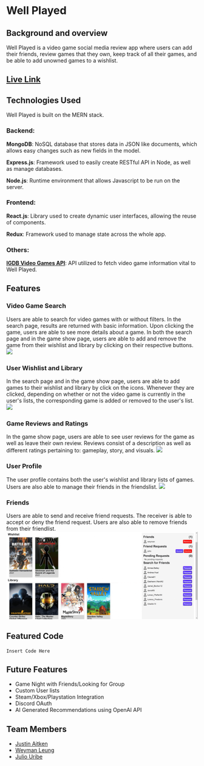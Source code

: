 # Well Played


## Background and overview 

Well Played is a video game social media review app where users can add their friends, review games that they own, keep track of all their games, and be able to add unowned games to a wishlist.

<!--- group up with friends or other users to find a new game to play together -->


## [Live Link](https://well-played.onrender.com/)

## Technologies Used

Well Played is built on the MERN stack.

### Backend:

**MongoDB**: NoSQL database that stores data in JSON like documents, which allows easy changes such as new fields in the model.

**Express.js**: Framework used to easily create RESTful API in Node, as well as manage databases.
 
**Node.js**: Runtime environment that allows Javascript to be run on the server.

### Frontend:

**React.js**: Library used to create dynamic user interfaces, allowing the reuse of components.

**Redux**: Framework used to manage state across the whole app.

### Others:
**[IGDB Video Games API](https://www.igdb.com/)**: API utilized to fetch video game information vital to Well Played.

## Features

### Video Game Search
Users are able to search for video games with or without filters. In the search page, results are returned with basic information. Upon clicking the game, users are able to see more details about a game. In both the search page and in the game show page, users are able to add and remove the game from their wishlist and library by clicking on their respective buttons.
![](captures/search.gif)

### User Wishlist and Library 
In the search page and in the game show page, users are able to add games to their wishlist and library by click on the icons. Whenever they are clicked, depending on whether or not the video game is currently in the user's lists, the corresponding game is added or removed to the user's list.
![](captures/lists.gif)

### Game Reviews and Ratings
In the game show page, users are able to see user reviews for the game as well as leave their own review. Reviews consist of a description as well as different ratings pertaining to: gameplay, story, and visuals.
![](captures/review.gif)

### User Profile 
The user profile contains both the user's wishlist and library lists of games. Users are also able to manage their friends in the friendslist.
![](captures/profile.gif)

### Friends
Users are able to send and receive friend requests. The receiver is able to accept or deny the friend request. Users are also able to remove friends from their friendlist.
![](captures/friends.gif)

## Featured Code
```
Insert Code Here
```


## Future Features
 - Game Night with Friends/Looking for Group
 - Custom User lists
 - Steam/Xbox/Playstation Integration
 - Discord OAuth
 - AI Generated Recommendations using OpenAI API

## Team Members
- [Justin Aitken](https://www.linkedin.com/in/justin-aitken-bb9272212/)
- [Weyman Leung](https://www.linkedin.com/in/weyman-leung/)
- [Julio Uribe](https://www.linkedin.com/in/julio-uribe-a15736b5/)

<!-- ## Background and overview 

Well played is a video game social media review app where users can add their friends, review games that they own, keep track of all their games, add unowned games to a wishlist and
group up with friends or other users to find a new game to play together


## [Live Link](https://well-played.onrender.com/)


## Functionality and MVP 

 - User authentication
 - Games database and game show
 - Friends list
 - Wish-list
 - User library of owned games
 - Game reviews

#### Bonus
 - Game night with friends
 - Looking for Group
 - Custom User lists
 - Steam/Xbox/Playstation integration
 - Discord OAuth
 - Ai generated recommendations

## Technologies and Technical Challenges

#### Technologies used

 - Backend
   - MongoDB
   - Express.js
   - IGDB - Video game api ![Link to Site](https://www.igdb.com/)
   - Node

 - Frontend
   - React-Redux
  
### Technical Challenges

  We have a list of technologies that we would like to integrate into the app, but are unfamilliar with them and hope to learn how they work throughout development

  - Steam integration (populate owned games and wishlist)
  - Discord OAuth (Sign in with discord)
  - Open Ai integration for recommendations
  - Game night
    - Might have trouble recreating a full outer join in a noSQL database

## Group members and Work Breakdown

- Justin Aitken - Flex dev
- Julio Uribe - Frontend Specialist
- Weyman Leung - Backend Specialist

### Day by Day

Monday
- Initial Setup
- User Auth
- Flesh out schema

Tuesday
- Build games table 
- Friends Feature
- Owned Games/wishlist
- Barebones games show
- Search if time

Wednesday
- Search function
- Finished Games show
  - Reviews
  - News-feed

Thursday
- Strengthen features, dotted T's, crossed I's
- Flesh out css

Friday
- Finish main crud features
- Start Game night and LFG
- Plan out work for weekend

---

### Screenshots

- Home page
  
![screenshot3](https://media.cleanshot.cloud/media/52999/h1om8pE9LO6acrEOUPdfSSr5xrhanDCcbdA7iOYc.jpeg?Expires=1693264249&Signature=gPe0kOJ-FPMltF5Lxlto7~susEBKPhkw6ZGf7OJ4qs1Gk9pZy~POFqp-M4Dv3HzN2UqEuedUNo4WA1IVmSjLmlNk94nJy2GYmKFz8ZVUoLv-be4vHLkrgvY30j6lqf3huqdCpfldXrj4Ie~a-f6pykXNkvQPSUagn2szQhiYXlD5hUfoiW3JSndHMWRqO3E638CVCmsvU~bVj3Oes1p9TX3iiCnNswcRJlT5sQpL0kwE3zlL9nv2VVw0PVVozcV95aZCU0AF5NQepvdhVRU7mJSHdgoSBg9i7C7tIs-gXSiHGipkG1AA-ltGVRIPVPEEzqZx0hAGtX-dvhWZ7RZfMQ__&Key-Pair-Id=K269JMAT9ZF4GZ)

- Game search
  
![screenshot2](https://media.cleanshot.cloud/media/52999/zsD4vseLDAFYc03Px9kvD8qzTabOQ98eeTS03QNs.jpeg?Expires=1693264224&Signature=WU00WuvY99UIssI4jnqNSfZmJG2Os22n3hhw7-2gzwYeXXeMhRtq~lgq3fXHOCDa5A76QU0TsFRNuxxsQ41Rlf3Yb5dFD2tdC2JiCbaYWMbea4Gqot5iUWBVDY~xk6vGnyXoJF4r1EnM5P4xdphX1D9T0PW1jPHlrj~Qz~IfKWviIQz-3oIZtio-MyeEYeM2AHx89gXXuEi~lLWJSI2DK9evqNffURWjA3~SXL4aw1pWUENSzpAGqrKrDYN~NWo~ky1Aw3jYy2Xfj2JqDVmeRBrqs0JborjMp28ZykVSlsKeKwivI3k4BvdchQSunear8iYSNsLd-I8QyLfWDd9sqQ__&Key-Pair-Id=K269JMAT9ZF4GZ)

- Game show
  
![screenshot1](https://media.cleanshot.cloud/media/52999/w2K6ySIDlNCe7uUtJa2KYJ9bPV8ETdGdmjKiWQZa.jpeg?Expires=1693264190&Signature=Qx3OEiplNkoUNKaT3PheJNCFoP89VYhcJ20TDxBTJQxfZlMp2VkSH1T3H5rSylLEXdVoLFaYyAka3XbTqISP8DlMbcq8ar9bqOQD2wW~gdbUmwmIPkh1Qy6MUaCjwwjAEq6UG5aj40NXX1i-PIJxUW636c5l3~Nrmt6CWzKTr0YLOEmqB~50dgAFqnOgij5ncSEgnkiXtVpzk1exrh9EkEHXp8Mv1KEvDCXMUXFXKw4kOqZ96dTl~r6DBtG9blNVQiqNLuyTNDhC4OjMAnsthI7qE7yWFO~xHkhEvidHGhgtL7sdLs6wshArLITBxh7QhLYsYbIzEZ3QW8LYkJ-vFQ__&Key-Pair-Id=K269JMAT9ZF4GZ)

-->
